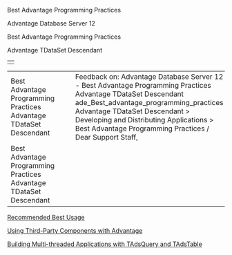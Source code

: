 Best Advantage Programming Practices




Advantage Database Server 12  

Best Advantage Programming Practices

Advantage TDataSet Descendant

|  |
| --- |
|  |

|  |  |  |  |  |
| --- | --- | --- | --- | --- |
| Best Advantage Programming Practices  Advantage TDataSet Descendant |  |  | Feedback on: Advantage Database Server 12 - Best Advantage Programming Practices Advantage TDataSet Descendant ade\_Best\_advantage\_programming\_practices Advantage TDataSet Descendant > Developing and Distributing Applications > Best Advantage Programming Practices / Dear Support Staff, |  |
| Best Advantage Programming Practices  Advantage TDataSet Descendant |  |  |  |  |

[Recommended Best Usage](ade_recommended_best_usage.htm)

[Using Third-Party Components with Advantage](ade_using_third_party_components_with_advantage.htm)

[Building Multi-threaded Applications with TAdsQuery and TAdsTable](ade_building_multi_threaded_applications_with_tadsquery_and_tadstable.htm)